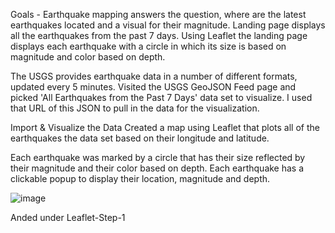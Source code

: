 Goals - Earthquake mapping answers the question, where are the latest earthquakes located and a visual for their magnitude. Landing page displays all the earthquakes from the past 7 days. Using Leaflet the landing page displays each earthquake with a circle in which its size is based on magnitude and color based on depth. 

The USGS provides earthquake data in a number of different formats, updated every 5 minutes. Visited the USGS GeoJSON Feed page and picked 'All Earthquakes from the Past 7 Days' data set
to visualize. I used that URL of this JSON to pull in the data for the visualization.

Import & Visualize the Data
Created a map using Leaflet that plots all of the earthquakes the data set based on their longitude and latitude.

Each earthquake was marked by a circle that has their size reflected by their magnitude and their color based on depth.
Each earthquake has a clickable popup to display their location, magnitude and depth.

![image](https://user-images.githubusercontent.com/85321602/158688677-1dd7d833-ed6f-4edb-bb1e-f0d9cb4efd1d.png)

Anded under Leaflet-Step-1

